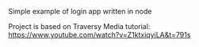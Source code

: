 Simple example of login app written in node 

Project is based on Traversy Media tutorial:
https://www.youtube.com/watch?v=Z1ktxiqyiLA&t=791s
